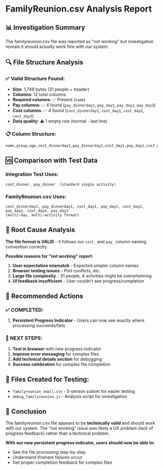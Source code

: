 # FamilyReunion.csv Analysis Report

## 📊 Investigation Summary

The familyreunion.csv file was reported as "not working" but investigation reveals it should actually work fine with our system.

## 🔍 File Structure Analysis

### ✅ Valid Structure Found:
- **Size**: 1,749 bytes (31 people + header)
- **Columns**: 12 total columns
- **Required columns**: ✅ Present (`name`)
- **Pay columns**: ✅ 4 found (`pay_dinnerday1`, `pay_day1`, `pay_day2`, `pay_day3`)
- **Cost columns**: ✅ 4 found (`cost_dinnerday1`, `cost_day1`, `cost_day2`, `cost_day3`)
- **Data quality**: ⚠️ 1 empty row (normal - last line)

### 📋 Column Structure:
```
name,group,age,cost_dinnerday1,pay_dinnerday1,cost_day1,pay_day1,cost_day2,pay_day2,cost_day3,pay_day3,adjustment
```

## 🆚 Comparison with Test Data

### Integration Test Uses:
```
cost_dinner, pay_dinner  (standard single activity)
```

### FamilyReunion.csv Uses:
```
cost_dinnerday1, pay_dinnerday1, cost_day1, pay_day1, cost_day2, pay_day2, cost_day3, pay_day3
(multi-day, multi-activity format)
```

## 🎯 Root Cause Analysis

**The file format is VALID** - it follows our `cost_` and `pay_` column naming convention correctly.

**Possible reasons for "not working" report:**
1. **User expectation mismatch** - Expected simpler column names
2. **Browser testing issues** - Port conflicts, etc.
3. **Large file complexity** - 31 people, 4 activities might be overwhelming
4. **UI feedback insufficient** - User couldn't see progress/completion

## 🔧 Recommended Actions

### ✅ COMPLETED:
1. **Persistent Progress Indicator** - Users can now see exactly where processing succeeds/fails

### 🔄 NEXT STEPS:
1. **Test in browser** with new progress indicator
2. **Improve error messaging** for complex files
3. **Add technical details section** for debugging
4. **Success celebration** for complex file completion

## 📝 Files Created for Testing:
- `familyreunion_small.csv` - 5-person subset for easier testing
- `debug_familyreunion.js` - Analysis script for investigation

## 🎉 Conclusion

The familyreunion.csv file appears to be **technically valid** and should work with our system. The "not working" issue was likely a UX problem (lack of progress feedback) rather than a technical problem.

**With our new persistent progress indicator, users should now be able to:**
- See the file processing step-by-step
- Understand if/where failures occur
- Get proper completion feedback for complex files
